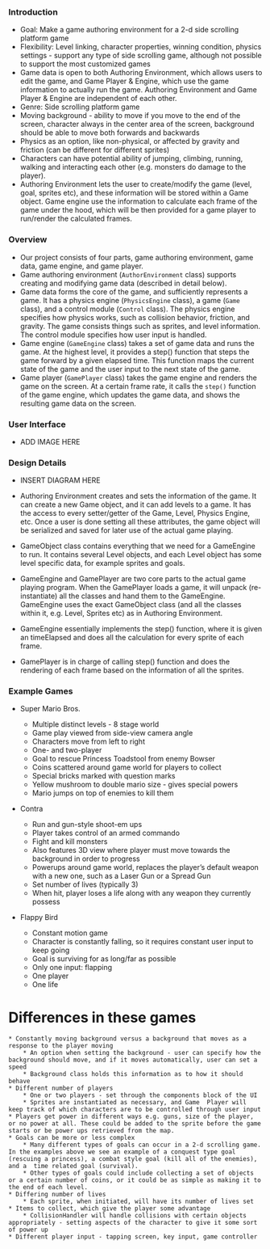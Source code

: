 ### Introduction
* Goal: Make a game authoring environment for a 2-d side scrolling platform game
* Flexibility: Level linking, character properties, winning condition, physics settings - support any type of side scrolling game, although not possible to support the most customized games
* Game data is open to both Authoring Environment, which allows users to edit the game, and Game Player & Engine, which use the game information to actually run the game. Authoring Environment and Game Player & Engine are independent of each other.
* Genre: Side scrolling platform game
* Moving background - ability to move if you move to the end of the screen, character always in the center area of the screen, background should be able to move both forwards and backwards
* Physics as an option, like non-physical, or affected by gravity and friction (can be different for different sprites)
* Characters can have potential ability of jumping, climbing, running, walking and interacting each other (e.g. monsters do damage to the player).
* Authoring Environment lets the user to create/modify the game (level, goal, sprites etc), and these information will be stored within a Game object. Game engine use the information to calculate each frame of the game under the hood,  which will be then provided for a game player to run/render the calculated frames.

### Overview

* Our project consists of four parts, game authoring environment, game data, game engine, and game player. 
* Game authoring environment (`AuthorEnvironment` class) supports creating and modifying game data (described in detail below). 
* Game data forms the core of the game, and sufficiently represents a game. It has a physics engine (`PhysicsEngine` class), a game (`Game` class), and a control module (`Control` class). The physics engine specifies how physics works, such as collision behavior, friction, and gravity. The game consists things such as sprites, and level information. The control module specifies how user input is handled. 
* Game engine (`GameEngine` class) takes a set of game data and runs the game. At the highest level, it provides a step() function that steps the game forward by a given elapsed time. This function maps the current state of the game and the user input to the next state of the game. 
* Game player (`GamePlayer` class) takes the game engine and renders the game on the screen. At a certain frame rate, it calls the `step()` function of the game engine, which updates the game data, and shows the resulting game data on the screen. 

### User Interface

* ADD IMAGE HERE

### Design Details

* INSERT DIAGRAM HERE

* Authoring Environment creates and sets the information of the game. It can create a new Game object, and it can add levels to a game. It has the access to every setter/getter of the Game, Level, Physics Engine, etc. Once a user is done setting all these attributes, the game object will be serialized and saved for later use of the actual game playing.
* GameObject class contains everything that we need for a GameEngine to run. It contains several Level objects, and each Level object has some level specific data, for example sprites and goals.
* GameEngine and GamePlayer are two core parts to the actual game playing program. When the GamePlayer loads a game, it will unpack (re-instantiate) all the classes and hand them to the GameEngine. GameEngine uses the exact GameObject class (and all the classes within it, e.g. Level, Sprites etc) as in Authoring Environment.
* GameEngine essentially implements the step() function, where it is given an timeElapsed and does all the calculation for every sprite of each frame.
* GamePlayer is in charge of calling step() function and does the rendering of each frame based on the information of all the sprites.

### Example Games

* Super Mario Bros.
    * Multiple distinct levels - 8 stage world
    * Game play viewed from side-view camera angle
    * Characters move from left to right
    * One- and two-player
    * Goal to rescue Princess Toadstool from enemy Bowser
    * Coins scattered around game world for players to collect
    * Special bricks marked with question marks
    * Yellow mushroom to double mario size - gives special powers
    * Mario jumps on top of enemies to kill them

* Contra
    * Run and gun-style shoot-em ups
    * Player takes control of an armed commando
    * Fight and kill monsters
    * Also features 3D view where player must move towards the background in order to progress
    * Powerups around game world, replaces the player’s default weapon with a new one, such as a Laser Gun or a Spread Gun
    * Set number of lives (typically 3)
    * When hit, player loses a life along with any weapon they currently possess

* Flappy Bird
    * Constant motion game
    * Character is constantly falling, so it requires constant user input to keep going
    * Goal is surviving for as long/far as possible
    * Only one input: flapping
    * One player
    * One life
    
# Differences in these games
    * Constantly moving background versus a background that moves as a response to the player moving
        * An option when setting the background - user can specify how the background should move, and if it moves automatically, user can set a speed
        * Background class holds this information as to how it should behave
    * Different number of players
        * One or two players - set through the components block of the UI
        * Sprites are instantiated as necessary, and Game  Player will keep track of which characters are to be controlled through user input
    * Players get power in different ways e.g. guns, size of the player, or no power at all. These could be added to the sprite before the game starts or be power ups retrieved from the map. 
    * Goals can be more or less complex
        * Many different types of goals can occur in a 2-d scrolling game. In the examples above we see an example of a conquest type goal (rescuing a princess), a combat style goal (kill all of the enemies), and a  time related goal (survival). 
        * Other types of goals could include collecting a set of objects or a certain number of coins, or it could be as simple as making it to the end of each level. 
    * Differing number of lives
        * Each sprite, when initiated, will have its number of lives set
    * Items to collect, which give the player some advantage
        * CollisionHandler will handle collisions with certain objects appropriately - setting aspects of the character to give it some sort of power up
    * Different player input - tapping screen, key input, game controller

